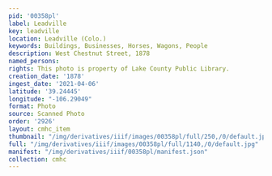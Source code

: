 ```yaml
---
pid: '00358pl'
label: Leadville
key: leadville
location: Leadville (Colo.)
keywords: Buildings, Businesses, Horses, Wagons, People
description: West Chestnut Street, 1878
named_persons: 
rights: This photo is property of Lake County Public Library.
creation_date: '1878'
ingest_date: '2021-04-06'
latitude: '39.24445'
longitude: "-106.29049"
format: Photo
source: Scanned Photo
order: '2926'
layout: cmhc_item
thumbnail: "/img/derivatives/iiif/images/00358pl/full/250,/0/default.jpg"
full: "/img/derivatives/iiif/images/00358pl/full/1140,/0/default.jpg"
manifest: "/img/derivatives/iiif/00358pl/manifest.json"
collection: cmhc
---
```


